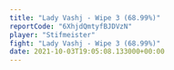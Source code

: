 ```yaml
---
title: "Lady Vashj - Wipe 3 (68.99%)"
reportCode: "6XhjdQmtyfBJDVzN"
player: "Stifmeister"
fight: "Lady Vashj - Wipe 3 (68.99%)"
date: 2021-10-03T19:05:08.133000+00:00
---
```

